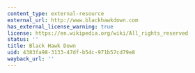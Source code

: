 ```yaml
---
content_type: external-resource
external_url: http://www.blackhawkdown.com
has_external_license_warning: true
license: https://en.wikipedia.org/wiki/All_rights_reserved
status: ''
title: Black Hawk Down
uid: 4383fa98-3133-47df-b54c-971b57cd79e8
wayback_url: ''
---
```

